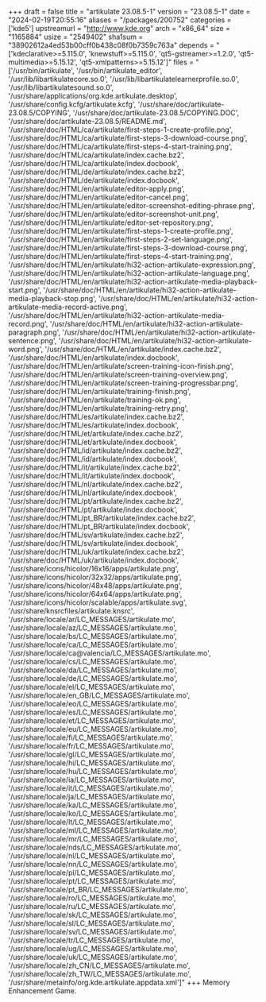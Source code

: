+++
draft = false
title = "artikulate 23.08.5-1"
version = "23.08.5-1"
date = "2024-02-19T20:55:16"
aliases = "/packages/200752"
categories = ['kde5']
upstreamurl = "http://www.kde.org"
arch = "x86_64"
size = "1165884"
usize = "2549402"
sha1sum = "38902612a4ed53b00cff0b438c08f0b7359c763a"
depends = "['kdeclarative>=5.115.0', 'knewstuff>=5.115.0', 'qt5-gstreamer>=1.2.0', 'qt5-multimedia>=5.15.12', 'qt5-xmlpatterns>=5.15.12']"
files = "['/usr/bin/artikulate', '/usr/bin/artikulate_editor', '/usr/lib/libartikulatecore.so.0', '/usr/lib/libartikulatelearnerprofile.so.0', '/usr/lib/libartikulatesound.so.0', '/usr/share/applications/org.kde.artikulate.desktop', '/usr/share/config.kcfg/artikulate.kcfg', '/usr/share/doc/artikulate-23.08.5/COPYING', '/usr/share/doc/artikulate-23.08.5/COPYING.DOC', '/usr/share/doc/artikulate-23.08.5/README.md', '/usr/share/doc/HTML/ca/artikulate/first-steps-1-create-profile.png', '/usr/share/doc/HTML/ca/artikulate/first-steps-3-download-course.png', '/usr/share/doc/HTML/ca/artikulate/first-steps-4-start-training.png', '/usr/share/doc/HTML/ca/artikulate/index.cache.bz2', '/usr/share/doc/HTML/ca/artikulate/index.docbook', '/usr/share/doc/HTML/de/artikulate/index.cache.bz2', '/usr/share/doc/HTML/de/artikulate/index.docbook', '/usr/share/doc/HTML/en/artikulate/editor-apply.png', '/usr/share/doc/HTML/en/artikulate/editor-cancel.png', '/usr/share/doc/HTML/en/artikulate/editor-screenshot-editing-phrase.png', '/usr/share/doc/HTML/en/artikulate/editor-screenshot-unit.png', '/usr/share/doc/HTML/en/artikulate/editor-set-repository.png', '/usr/share/doc/HTML/en/artikulate/first-steps-1-create-profile.png', '/usr/share/doc/HTML/en/artikulate/first-steps-2-set-language.png', '/usr/share/doc/HTML/en/artikulate/first-steps-3-download-course.png', '/usr/share/doc/HTML/en/artikulate/first-steps-4-start-training.png', '/usr/share/doc/HTML/en/artikulate/hi32-action-artikulate-expression.png', '/usr/share/doc/HTML/en/artikulate/hi32-action-artikulate-language.png', '/usr/share/doc/HTML/en/artikulate/hi32-action-artikulate-media-playback-start.png', '/usr/share/doc/HTML/en/artikulate/hi32-action-artikulate-media-playback-stop.png', '/usr/share/doc/HTML/en/artikulate/hi32-action-artikulate-media-record-active.png', '/usr/share/doc/HTML/en/artikulate/hi32-action-artikulate-media-record.png', '/usr/share/doc/HTML/en/artikulate/hi32-action-artikulate-paragraph.png', '/usr/share/doc/HTML/en/artikulate/hi32-action-artikulate-sentence.png', '/usr/share/doc/HTML/en/artikulate/hi32-action-artikulate-word.png', '/usr/share/doc/HTML/en/artikulate/index.cache.bz2', '/usr/share/doc/HTML/en/artikulate/index.docbook', '/usr/share/doc/HTML/en/artikulate/screen-training-icon-finish.png', '/usr/share/doc/HTML/en/artikulate/screen-training-overview.png', '/usr/share/doc/HTML/en/artikulate/screen-training-progressbar.png', '/usr/share/doc/HTML/en/artikulate/training-finish.png', '/usr/share/doc/HTML/en/artikulate/training-ok.png', '/usr/share/doc/HTML/en/artikulate/training-retry.png', '/usr/share/doc/HTML/es/artikulate/index.cache.bz2', '/usr/share/doc/HTML/es/artikulate/index.docbook', '/usr/share/doc/HTML/et/artikulate/index.cache.bz2', '/usr/share/doc/HTML/et/artikulate/index.docbook', '/usr/share/doc/HTML/id/artikulate/index.cache.bz2', '/usr/share/doc/HTML/id/artikulate/index.docbook', '/usr/share/doc/HTML/it/artikulate/index.cache.bz2', '/usr/share/doc/HTML/it/artikulate/index.docbook', '/usr/share/doc/HTML/nl/artikulate/index.cache.bz2', '/usr/share/doc/HTML/nl/artikulate/index.docbook', '/usr/share/doc/HTML/pt/artikulate/index.cache.bz2', '/usr/share/doc/HTML/pt/artikulate/index.docbook', '/usr/share/doc/HTML/pt_BR/artikulate/index.cache.bz2', '/usr/share/doc/HTML/pt_BR/artikulate/index.docbook', '/usr/share/doc/HTML/sv/artikulate/index.cache.bz2', '/usr/share/doc/HTML/sv/artikulate/index.docbook', '/usr/share/doc/HTML/uk/artikulate/index.cache.bz2', '/usr/share/doc/HTML/uk/artikulate/index.docbook', '/usr/share/icons/hicolor/16x16/apps/artikulate.png', '/usr/share/icons/hicolor/32x32/apps/artikulate.png', '/usr/share/icons/hicolor/48x48/apps/artikulate.png', '/usr/share/icons/hicolor/64x64/apps/artikulate.png', '/usr/share/icons/hicolor/scalable/apps/artikulate.svg', '/usr/share/knsrcfiles/artikulate.knsrc', '/usr/share/locale/ar/LC_MESSAGES/artikulate.mo', '/usr/share/locale/az/LC_MESSAGES/artikulate.mo', '/usr/share/locale/bs/LC_MESSAGES/artikulate.mo', '/usr/share/locale/ca/LC_MESSAGES/artikulate.mo', '/usr/share/locale/ca@valencia/LC_MESSAGES/artikulate.mo', '/usr/share/locale/cs/LC_MESSAGES/artikulate.mo', '/usr/share/locale/da/LC_MESSAGES/artikulate.mo', '/usr/share/locale/de/LC_MESSAGES/artikulate.mo', '/usr/share/locale/el/LC_MESSAGES/artikulate.mo', '/usr/share/locale/en_GB/LC_MESSAGES/artikulate.mo', '/usr/share/locale/eo/LC_MESSAGES/artikulate.mo', '/usr/share/locale/es/LC_MESSAGES/artikulate.mo', '/usr/share/locale/et/LC_MESSAGES/artikulate.mo', '/usr/share/locale/eu/LC_MESSAGES/artikulate.mo', '/usr/share/locale/fi/LC_MESSAGES/artikulate.mo', '/usr/share/locale/fr/LC_MESSAGES/artikulate.mo', '/usr/share/locale/gl/LC_MESSAGES/artikulate.mo', '/usr/share/locale/hi/LC_MESSAGES/artikulate.mo', '/usr/share/locale/hu/LC_MESSAGES/artikulate.mo', '/usr/share/locale/ia/LC_MESSAGES/artikulate.mo', '/usr/share/locale/it/LC_MESSAGES/artikulate.mo', '/usr/share/locale/ja/LC_MESSAGES/artikulate.mo', '/usr/share/locale/ka/LC_MESSAGES/artikulate.mo', '/usr/share/locale/ko/LC_MESSAGES/artikulate.mo', '/usr/share/locale/lt/LC_MESSAGES/artikulate.mo', '/usr/share/locale/ml/LC_MESSAGES/artikulate.mo', '/usr/share/locale/mr/LC_MESSAGES/artikulate.mo', '/usr/share/locale/nds/LC_MESSAGES/artikulate.mo', '/usr/share/locale/nl/LC_MESSAGES/artikulate.mo', '/usr/share/locale/nn/LC_MESSAGES/artikulate.mo', '/usr/share/locale/pl/LC_MESSAGES/artikulate.mo', '/usr/share/locale/pt/LC_MESSAGES/artikulate.mo', '/usr/share/locale/pt_BR/LC_MESSAGES/artikulate.mo', '/usr/share/locale/ro/LC_MESSAGES/artikulate.mo', '/usr/share/locale/ru/LC_MESSAGES/artikulate.mo', '/usr/share/locale/sk/LC_MESSAGES/artikulate.mo', '/usr/share/locale/sl/LC_MESSAGES/artikulate.mo', '/usr/share/locale/sv/LC_MESSAGES/artikulate.mo', '/usr/share/locale/tr/LC_MESSAGES/artikulate.mo', '/usr/share/locale/ug/LC_MESSAGES/artikulate.mo', '/usr/share/locale/uk/LC_MESSAGES/artikulate.mo', '/usr/share/locale/zh_CN/LC_MESSAGES/artikulate.mo', '/usr/share/locale/zh_TW/LC_MESSAGES/artikulate.mo', '/usr/share/metainfo/org.kde.artikulate.appdata.xml']"
+++
Memory Enhancement Game.